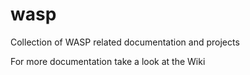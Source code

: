 # wasp
Collection of WASP related documentation and projects

For more documentation take a look at the Wiki
